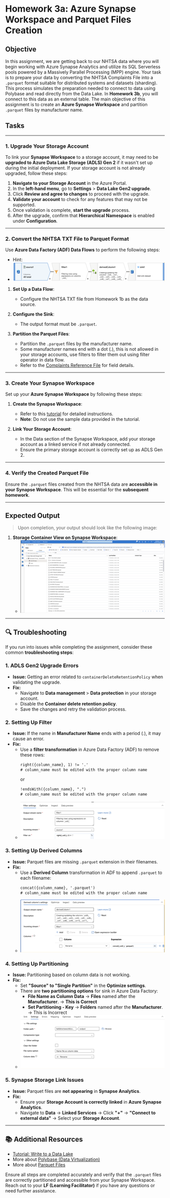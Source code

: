 # Homework 3a: Azure Synapse Workspace and Parquet Files Creation

## Objective

In this assignment, we are getting back to our NHTSA data where you will begin working with Azure Synapse Analytics and utilize its SQL Serverless pools powered by a Massively Parallel Processing (MPP) engine. Your task is to prepare your data by converting the NHTSA Complaints File into a `.parquet` format suitable for distributed systems and datasets (sharding). This process simulates the preparation needed to connect to data using Polybase and read directly from the Data Lake. In **Homework 3b**, you will connect to this data as an external table. The main objective of this assignment is to create an **Azure Synapse Workspace** and partition `.parquet` files by manufacturer name.

## Tasks

---

### 1. Upgrade Your Storage Account

To link your **Synapse Workspace** to a storage account, it may need to be **upgraded to Azure Data Lake Storage (ADLS) Gen 2** if it wasn't set up during the initial deployment. If your storage account is not already upgraded, follow these steps:

1. **Navigate to your Storage Account** in the Azure Portal.
2. In the **left-hand menu**, go to **Settings** > **Data Lake Gen2 upgrade**.
3. Click **Review and agree to changes** to proceed with the upgrade.
4. **Validate your account** to check for any features that may not be supported.
5. Once validation is complete, **start the upgrade** process.
6. After the upgrade, confirm that **Hierarchical Namespace** is enabled under **Configuration**.

---

### 2. Convert the NHTSA TXT File to Parquet Format

Use **Azure Data Factory (ADF) Data Flows** to perform the following steps:

- Hint:
- ![Dataflow](../../images/hw3a/dataflow.png)

1. **Set Up a Data Flow**:
   - Configure the NHTSA TXT file from Homework 1b as the data source.

2. **Configure the Sink**:
   - The output format must be `.parquet`.

3. **Partition the Parquet Files**:
   - Partition the `.parquet` files by the manufacturer name.
   - Some manufacturer names end with a dot (.), this is not allowed in your storage accounts, use filters to filter them out using filter operator in data flow.
   - Refer to the [Complaints Reference File](https://static.nhtsa.gov/odi/ffdd/cmpl/Import_Instructions_Excel_All.pdf) for field details.

---

### 3. Create Your Synapse Workspace

Set up your **Azure Synapse Workspace** by following these steps:

1. **Create the Synapse Workspace**:
   - Refer to this [tutorial](https://learn.microsoft.com/en-us/azure/synapse-analytics/get-started-create-workspace) for detailed instructions.
   - **Note**: Do not use the sample data provided in the tutorial.

2. **Link Your Storage Account**:
   - In the Data section of the Synapse Workspace, add your storage account as a linked service if not already connected.
   - Ensure the primary storage account is correctly set up as ADLS Gen 2.

---

### 4. Verify the Created Parquet File

Ensure the `.parquet` files created from the NHTSA data are **accessible in your Synapse Workspace**. This will be essential for the **subsequent homework**.

---

## Expected Output

> Upon completion, your output should look like the following image:

1. **Storage Container View on Synapse Workspace**:
   - ![Storage Container](../../images/hw3a/hw6-data.png)

---

## 🔍 Troubleshooting

If you run into issues while completing the assignment, consider these common **troubleshooting steps**:

### 1. **ADLS Gen2 Upgrade Errors**
- **Issue:** Getting an error related to `containerDeleteRetentionPolicy` when validating the upgrade.  
- **Fix:**  
  - Navigate to **Data management** > **Data protection** in your storage account.
  - Disable the **Container delete retention policy**.
  - Save the changes and retry the validation process.

### 2. **Setting Up Filter**
- **Issue:** If the name in **Manufacturer Name** ends with a period (.), it may cause an error.
- **Fix:**  
  - Use a **filter transformation** in Azure Data Factory (ADF) to remove these rows:
    ```
    right({column_name}, 1) != '.'
    # column_name must be edited with the proper column name
    ```
    or
    ```
    !endsWith({column_name}, ".")
    # column_name must be edited with the proper column name
    ```
  - ![Filter](../../images/hw3a/filter.png)

### 3. **Setting Up Derived Columns**
- **Issue:** Parquet files are missing `.parquet` extension in their filenames.
- **Fix:**  
  - Use a **Derived Column** transformation in ADF to append `.parquet` to each filename:
    ```
    concat({column_name}, '.parquet')
    # column_name must be edited with the proper column name
    ```
  - ![Derived](../../images/hw3a/derived.png)

### 4. **Setting Up Partitioning**
- **Issue:** Partitioning based on column data is not working.
- **Fix:**  
  - Set **"Source" to "Single Partition"** in the **Optimize settings**.
  - There are **two partitioning options** for sink in Azure Data Factory:
    - **File Name as Column Data** → **Files** named after the **Manufacturer**. → **This is Correct**
    - **Set Partitioning - Key** → **Folders** named after the **Manufacturer**. → This is Incorrect
  - ![Partitioning](../../images/hw3a/partitioning.png)

### 5. **Synapse Storage Link Issues**
- **Issue:** Parquet files are **not appearing** in **Synapse Analytics**.
- **Fix:**  
  - Ensure your **Storage Account is correctly linked** in **Azure Synapse Analytics**.
  - Navigate to **Data** → **Linked Services** → Click **"+"** → **"Connect to external data"** → Select your **Storage Account**.

---

## 📚 Additional Resources
- [Tutorial: Write to a Data Lake](https://learn.microsoft.com/en-us/azure/data-factory/tutorial-data-flow-write-to-lake)
- More about [Polybase (Data Virtualization)](https://learn.microsoft.com/en-us/sql/relational-databases/polybase/polybase-guide?view=sql-server-ver16)
- More about [Parquet Files](https://www.databricks.com/glossary/what-is-parquet)

Ensure all steps are completed accurately and verify that the `.parquet` files are correctly partitioned and accessible from your Synapse Workspace. Reach out to your **LF (Learning Facilitator)** if you have any questions or need further assistance.
